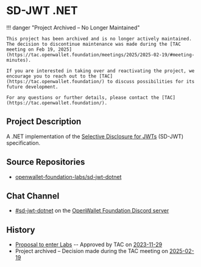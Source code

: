 # SD-JWT .NET

!!! danger "Project Archived – No Longer Maintained"

    This project has been archived and is no longer actively maintained. The decision to discontinue maintenance was made during the [TAC meeting on Feb 19, 2025](https://tac.openwallet.foundation/meetings/2025/2025-02-19/#meeting-minutes).
    
    If you are interested in taking over and reactivating the project, we encourage you to reach out to the [TAC](https://tac.openwallet.foundation/) to discuss possibilities for its future development.

    For any questions or further details, please contact the [TAC](https://tac.openwallet.foundation/).


## Project Description

A .NET implementation of the [Selective Disclosure for JWTs](https://www.ietf.org/archive/id/draft-ietf-oauth-selective-disclosure-jwt-04.html) (SD-JWT) specification.

## Source Repositories

- [openwallet-foundation-labs/sd-jwt-dotnet](https://github.com/openwallet-foundation-labs/sd-jwt-dotnet)

## Chat Channel

- [#sd-jwt-dotnet](https://discord.com/channels/1022962884864643214/1179453047169110056) on the [OpenWallet Foundation Discord server](https://discord.gg/openwalletfoundation)

## History

- [Proposal to enter Labs](https://github.com/openwallet-foundation/project-proposals/blob/88fb7a44b28c4d1736b67e99d7dcf6d44ff99c13/projects/sd-jwt-dotnet.md) -- Approved by TAC on [2023-11-29](../meetings/2023/2023-11-29.md)
- Project archived – Decision made during the TAC meeting on [2025-02-19](../meetings/2025/2025-02-19/)

